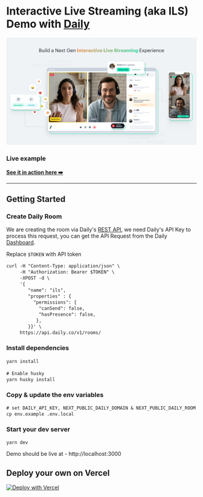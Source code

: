 # Interactive Live Streaming (aka ILS) Demo with [Daily](https://daily.co)

![Interactive Live Streaming](./public/image.png)

### Live example

**[See it in action here ➡️](https://daily-ils.vercel.app/)**

---

## Getting Started

### Create Daily Room

We are creating the room via Daily's [REST API](https://docs.daily.co/reference/rest-api/rooms/create-room),
we need Daily's API Key to process this request, you can get the API Request from the Daily [Dashboard](https://dashboard.daily.co/developers).

Replace `$TOKEN` with API token

```
curl -H "Content-Type: application/json" \
     -H "Authorization: Bearer $TOKEN" \
     -XPOST -d \
     '{
        "name": "ils",
        "properties" : {
          "permissions": {
            "canSend": false,
            "hasPresence": false,
           },
        }}' \
     https://api.daily.co/v1/rooms/
```

### Install dependencies

```
yarn install

# Enable husky
yarn husky install
```

### Copy & update the env variables

```
# set DAILY_API_KEY, NEXT_PUBLIC_DAILY_DOMAIN & NEXT_PUBLIC_DAILY_ROOM
cp env.example .env.local
```

### Start your dev server

```
yarn dev
```

Demo should be live at - http://localhost:3000

## Deploy your own on Vercel

[![Deploy with Vercel](https://vercel.com/button)](https://vercel.com/new/clone-flow?repository-url=https%3A%2F%2Fgithub.com%2Fdaily-solutions%2Fils.git&env=NEXT_PUBLIC_DAILY_DOMAIN%2CNEXT_PUBLIC_DAILY_ROOM%2CDAILY_API_KEY)
